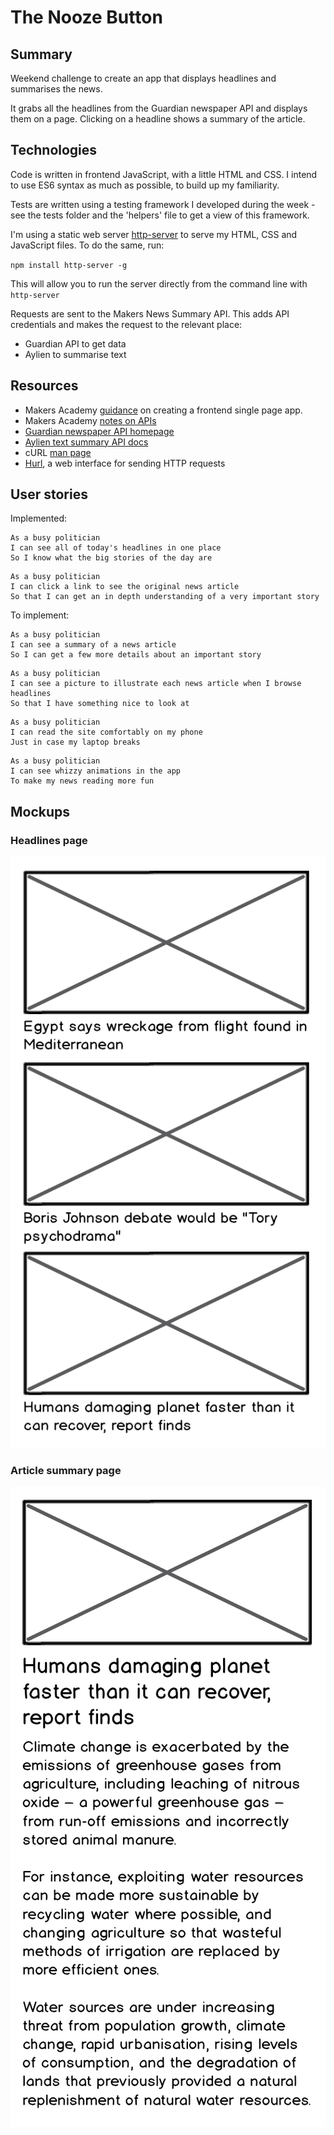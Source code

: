 # The Nooze Button

## Summary

Weekend challenge to create an app that displays headlines and summarises the
news.

It grabs all the headlines from the Guardian newspaper API and displays them on
a page. Clicking on a headline shows a summary of the article.

## Technologies

Code is written in frontend JavaScript, with a little HTML and CSS. I intend to
use ES6 syntax as much as possible, to build up my familiarity.

Tests are written using a testing framework I developed during the week - see
the tests folder and the 'helpers' file to get a view of this framework.

I'm using a static web server [http-server](https://www.npmjs.com/package/http-server) to serve my HTML, CSS and JavaScript files.
To do the same, run:  

`npm install http-server -g`

This will allow you to run the server directly from the command line with
`http-server`

Requests are sent to the Makers News Summary API. This adds API credentials and
makes the request to the relevant place:
* Guardian API to get data  
* Aylien to summarise text  

## Resources

* Makers Academy [guidance](https://github.com/makersacademy/course/blob/master/further_javascript/frontend_single_page_app_guidance.md) on creating a frontend single page app.
* Makers Academy [notes on APIs](https://github.com/emmavanoss/news-summary-challenge/blob/master/api-notes.md)
* [Guardian newspaper API homepage](http://open-platform.theguardian.com/documentation/)
* [Aylien text summary API docs](http://docs.aylien.com/docs/summarize)
* cURL [man page](https://curl.haxx.se/docs/manpage.html)
* [Hurl](https://www.hurl.it/), a web interface for sending HTTP requests

## User stories

Implemented:

```
As a busy politician
I can see all of today's headlines in one place
So I know what the big stories of the day are
```

```
As a busy politician
I can click a link to see the original news article
So that I can get an in depth understanding of a very important story
```

To implement:

```
As a busy politician
I can see a summary of a news article
So I can get a few more details about an important story
```

```
As a busy politician
I can see a picture to illustrate each news article when I browse headlines
So that I have something nice to look at
```

```
As a busy politician
I can read the site comfortably on my phone
Just in case my laptop breaks
```

```
As a busy politician
I can see whizzy animations in the app
To make my news reading more fun
```


## Mockups

### Headlines page

![Headlines page mockup](/images/news-summary-project-headlines-page-mockup.png)

### Article summary page

![Article page mockup](/images/news-summary-project-article-page-mockup.png)

